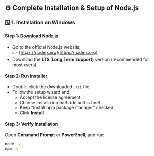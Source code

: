 ## ⚙️ Complete Installation & Setup of Node.js

### 🪟 **1. Installation on Windows**
#### Step 1: Download Node.js
- Go to the official Node.js website:  
  👉 [https://nodejs.org](https://nodejs.org)
- Download the **LTS (Long Term Support)** version (recommended for most users).

#### Step 2: Run Installer
- Double-click the downloaded `.msi` file.
- Follow the setup wizard and:
  - Accept the license agreement  
  - Choose installation path (default is fine)
  - Keep “Install npm package manager” checked
  - Click **Install**

#### Step 3: Verify Installation
Open **Command Prompt** or **PowerShell**, and run:
```bash
node -v
npm -v
